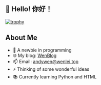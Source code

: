 ## 👋 Hello! 你好！

[![trophy](https://github-profile-trophy.vercel.app/?username=andy17269)]()

## About Me
- 🤔 A newbie in programming
- 🌐 My blog: <a href="https://wenlei.top">WenBlog</a>
- 📫 Email: <a href="mailto:andywen@wenlei.top">andywen@wenlei.top</a>
- ⚡ Thinking of some wonderful ideas
- 📚 Currently learning Python and HTML
